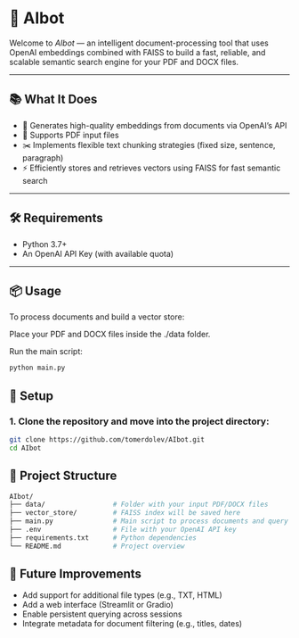 # 🤖 AIbot

Welcome to *AIbot* — an intelligent document-processing tool that uses OpenAI embeddings combined with FAISS to build a fast, reliable, and scalable semantic search engine for your PDF and DOCX files.

---

## 📚 What It Does

- 🧠 Generates high-quality embeddings from documents via OpenAI’s API
- 📄 Supports PDF input files
- ✂️ Implements flexible text chunking strategies (fixed size, sentence, paragraph)
- ⚡ Efficiently stores and retrieves vectors using FAISS for fast semantic search
---

## 🛠️ Requirements

- Python 3.7+
- An OpenAI API Key (with available quota)

---

## 📦 Usage

To process documents and build a vector store:

Place your PDF and DOCX files inside the ./data folder.

Run the main script:
```bash
python main.py

```

## 🚀 Setup

### 1. Clone the repository and move into the project directory:

```bash
git clone https://github.com/tomerdolev/AIbot.git
cd AIbot
```

## 📂 Project Structure

```bash
AIbot/
├── data/                 # Folder with your input PDF/DOCX files
├── vector_store/         # FAISS index will be saved here
├── main.py               # Main script to process documents and query
├── .env                  # File with your OpenAI API key
├── requirements.txt      # Python dependencies
└── README.md             # Project overview
```

## 🔮 Future Improvements

- Add support for additional file types (e.g., TXT, HTML)
- Add a web interface (Streamlit or Gradio)
- Enable persistent querying across sessions
- Integrate metadata for document filtering (e.g., titles, dates)


